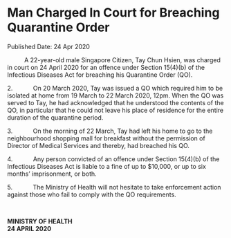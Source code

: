 <html>
    <meta http-equiv="Content-Type" content="text/html; charset=utf-8"/>
    <meta charset="utf-8"/>
    <title>Man Charged In Court for Breaching Quarantine Order</title>
    <body><h1>Man Charged In Court for Breaching Quarantine Order</h1>
    <p>Published Date: 24 Apr 2020</p> <p>&nbsp;&nbsp;&nbsp;&nbsp;&nbsp;&nbsp;&nbsp;&nbsp;&nbsp; A 22-year-old male Singapore Citizen, Tay Chun Hsien, was charged in court on 24 April 2020 for an offence under Section 15(4)(b) of the Infectious Diseases Act for breaching his Quarantine Order (QO). </p><p>2.&nbsp;&nbsp;&nbsp;&nbsp;&nbsp;&nbsp;&nbsp;&nbsp;&nbsp;&nbsp;&nbsp; On 20 March 2020, Tay was issued a QO which required him to be isolated at home from 19 March to 22 March 2020, 12pm. When the QO was served to Tay, he had acknowledged that he understood the contents of the QO, in particular that he could not leave his place of residence for the entire duration of the quarantine period.</p><p>3.&nbsp;&nbsp;&nbsp;&nbsp;&nbsp;&nbsp;&nbsp;&nbsp;&nbsp;&nbsp;&nbsp; On the morning of 22 March, Tay had left his home to go to the neighbourhood shopping mall for breakfast without the permission of Director of Medical Services and thereby, had breached his QO. </p><p>4.&nbsp;&nbsp;&nbsp;&nbsp;&nbsp;&nbsp;&nbsp;&nbsp;&nbsp;&nbsp;&nbsp; Any person convicted of an offence under Section 15(4)(b) of the Infectious Diseases Act is liable to a fine of up to $10,000, or up to six months’ imprisonment, or both. </p><p>5.&nbsp;&nbsp;&nbsp;&nbsp;&nbsp;&nbsp;&nbsp;&nbsp;&nbsp;&nbsp;&nbsp; The Ministry of Health will not hesitate to take enforcement action against those who fail to comply with the QO requirements. </p><p>&nbsp;&nbsp;</p><p><strong>MINISTRY OF HEALTH<br>24 APRIL 2020</strong></p></body>
</html>